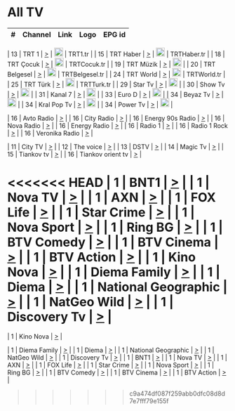 <h1>All TV</h1>

| #   | Channel        | Link  | Logo | EPG id |
|:---:|:--------------:|:-----:|:----:|:------:|

| 13  | TRT 1            | [>](https://tv-trt1.medya.trt.com.tr/master.m3u8) | <img height="20" src="https://i.imgur.com/j786OLG.png"/> | TRT1.tr |
| 15  | TRT Haber        | [>](https://tv-trthaber.medya.trt.com.tr/master.m3u8) | <img height="20" src="https://i.imgur.com/OVfo8Ab.png"/> | TRTHaber.tr |
| 18  | TRT Çocuk        | [>](https://tv-trtcocuk.medya.trt.com.tr/master.m3u8) | <img height="20" src="https://i.imgur.com/QLFmD6d.png"/> | TRTCocuk.tr |
| 19  | TRT Müzik        | [>](https://tv-trtmuzik.medya.trt.com.tr/master.m3u8) | <img height="20" src="https://i.imgur.com/fIVFCEd.png"/> |
| 20  | TRT Belgesel     | [>](https://tv-trtbelgesel.medya.trt.com.tr/master.m3u8) | <img height="20" src="https://i.imgur.com/MGO87pe.png"/> | TRTBelgesel.tr |
| 24  | TRT World        | [>](https://tv-trtworld.medya.trt.com.tr/master.m3u8) | <img height="20" src="https://i.imgur.com/JEA2xpv.png"/> | TRTWorld.tr |
| 25  | TRT Türk         | [>](https://tv-trtturk.medya.trt.com.tr/master.m3u8) | <img height="20" src="https://i.imgur.com/OSTOQNw.png"/> | TRTTurk.tr |
| 29  | Star Tv   | [>](https://dogus-live.daioncdn.net/startv/startv_360p.m3u8) | <img height="20" src="https://i.imgur.com/IebUZx1.png"/> |
| 30  | Show Tv     | [>](https://ciner-live.daioncdn.net/showtv/showtv.m3u8) | <img height="20" src="https://i.imgur.com/IebUZx1.png"/> |
| 31  | Kanal 7     | [>](https://kanal7-live.daioncdn.net/kanal7/kanal7.m3u8) | <img height="20" src="https://i.imgur.com/IebUZx1.png"/> |
| 33  | Euro D    | [>](https://www.youtube.com/user/KanalD/live) | <img height="20" src="https://i.imgur.com/IebUZx1.png"/> |
| 34  | Beyaz Tv     | [>](https://beyaztv-live.daioncdn.net/beyaztv/beyaztv.m3u8) | <img height="20" src="https://i.imgur.com/IebUZx1.png"/> |
| 34  | Kral Pop Tv     | [>](https://www.youtube.com/watch?v=GuFTuKoXepw) | <img height="20" src="https://i.imgur.com/IebUZx1.png"/> |
| 34  | Power Tv     | [>](https://livetv.powerapp.com.tr/powerTV/powerhd.smil/chunklist.m3u8) | <img height="20" src="https://i.imgur.com/IebUZx1.png"/> |

| 16  | Avto Radio | [>](http://stream.metacast.eu/avtoradio.mp3.m3u) |
| 16  | City Radio | [>](http://stream.metacast.eu/city.aac.m3u) |
| 16  | Energy 90s Radio | [>](http://stream.metacast.eu/energy-90s.m3u) |
| 16  | Nova Radio | [>](http://stream.metacast.eu/nova.aac.m3u) |
| 16  | Energy Radio | [>](http://stream.metacast.eu/nrj.aac.m3u) |
| 16  | Radio 1 | [>](http://stream.metacast.eu/radio1.aac.m3u) |
| 16  | Radio 1 Rock | [>](http://stream.metacast.eu/radio1rock.aac.m3u) |
| 16  | Veronika Radio | [>](http://stream.metacast.eu/veronika.aac.m3u) |

| 11  | City TV | [>](https://tv.city.bg/play/tshls/citytv/index.m3u8) |
| 12  | The voice | [>](https://bss1.neterra.tv/thevoice/thevoice.m3u8) |
| 13  | DSTV | [>](http://46.249.95.140:8081/hls/data.m3u8) |
| 14  | Magic Tv | [>](https://bss1.neterra.tv/magictv/magictv.m3u8) |
| 15  | Tiankov tv | [>](https://streamer103.neterra.tv/tiankov-folk/live.m3u8) |
| 16  | Tiankov orient tv | [>](https://streamer103.neterra.tv/tiankov-orient/live.m3u8) |

<<<<<<< HEAD
| 1 | BNT1 | [>](https://ymkaya.xyz:16959/tv/bnt1/playlist.m3u8?wmsAuthSign=c2VydmVyX3RpbWU9Ny8yOC8yMDI1IDY6NTM6MjkgUE0maGFzaF92YWx1ZT1mTVU3TWQwNk9JY0FlQUhaL3lqTEtBPT0mdmFsaWRtaW51dGVzPTYw) |
| 1 | Nova TV | [>](https://ymkaya.xyz:16959/tv/novatv/playlist.m3u8?wmsAuthSign=c2VydmVyX3RpbWU9Ny8yOC8yMDI1IDY6NTM6MzkgUE0maGFzaF92YWx1ZT1jQ2MyOFdZNW5zUjVIbzdPcnlLMWhnPT0mdmFsaWRtaW51dGVzPTYw) |
| 1 | AXN | [>](https://ymkaya.xyz:16959/tv/axn/playlist.m3u8?wmsAuthSign=c2VydmVyX3RpbWU9Ny8yOC8yMDI1IDY6NTM6NTAgUE0maGFzaF92YWx1ZT15bW9hQ3pUK2RieXlaZ0FjUHBVaUp3PT0mdmFsaWRtaW51dGVzPTYw) |
| 1 | FOX Life | [>](https://ymkaya.xyz:16959/tv/foxlife/playlist.m3u8?wmsAuthSign=c2VydmVyX3RpbWU9Ny8yOC8yMDI1IDY6NTQ6MDAgUE0maGFzaF92YWx1ZT1KSmhlZm83dnpTMXY5TGNHTjF5bjdBPT0mdmFsaWRtaW51dGVzPTYw) |
| 1 | Star Crime | [>](https://ymkaya.xyz:16959/tv/foxcrime/playlist.m3u8?wmsAuthSign=c2VydmVyX3RpbWU9Ny8yOC8yMDI1IDY6NTQ6MTAgUE0maGFzaF92YWx1ZT0xOVdROTJEZWc0Zk1JZkcrWGhnRzdRPT0mdmFsaWRtaW51dGVzPTYw) |
| 1 | Nova Sport | [>](https://ymkaya.xyz:16959/tv/novasport/playlist.m3u8?wmsAuthSign=c2VydmVyX3RpbWU9Ny8yOC8yMDI1IDY6NTQ6MjIgUE0maGFzaF92YWx1ZT00cEZscDBNZUdSdjRucUNic01Ea2ZBPT0mdmFsaWRtaW51dGVzPTYw) |
| 1 | Ring BG | [>](https://ymkaya.xyz:16959/tv/ringbg/playlist.m3u8?wmsAuthSign=c2VydmVyX3RpbWU9Ny8yOC8yMDI1IDY6NTQ6MzMgUE0maGFzaF92YWx1ZT1XNWFZZGdvN2lkdDBpWTl2Wm50SDhBPT0mdmFsaWRtaW51dGVzPTYw) |
| 1 | BTV Comedy | [>](https://ymkaya.xyz:16959/tv/btvcomedy/playlist.m3u8?wmsAuthSign=c2VydmVyX3RpbWU9Ny8yOC8yMDI1IDY6NTQ6NDMgUE0maGFzaF92YWx1ZT1uQWI3dVFxRXczUmVMdmU1NkxXMXBBPT0mdmFsaWRtaW51dGVzPTYw) |
| 1 | BTV Cinema | [>](https://ymkaya.xyz:16959/tv/btvcinema/playlist.m3u8?wmsAuthSign=c2VydmVyX3RpbWU9Ny8yOC8yMDI1IDY6NTQ6NTMgUE0maGFzaF92YWx1ZT1Jd1RjWkFPaGVlZVV0VjAzMnIyQ0pRPT0mdmFsaWRtaW51dGVzPTYw) |
| 1 | BTV Action | [>](https://ymkaya.xyz:16959/tv/btvaction/playlist.m3u8?wmsAuthSign=c2VydmVyX3RpbWU9Ny8yOC8yMDI1IDY6NTU6MDMgUE0maGFzaF92YWx1ZT1nVkpkR2NtNytvWVVERk9Td0VlbHRnPT0mdmFsaWRtaW51dGVzPTYw) |
| 1 | Kino Nova | [>](https://ymkaya.xyz:16959/tv/kinonova/playlist.m3u8?wmsAuthSign=c2VydmVyX3RpbWU9Ny8yOC8yMDI1IDY6NTU6MTMgUE0maGFzaF92YWx1ZT1kT3RsRzQxU2t5UlNJemJsL3BHQWFRPT0mdmFsaWRtaW51dGVzPTYw) |
| 1 | Diema Family | [>](https://ymkaya.xyz:16959/tv/diemafamily/playlist.m3u8?wmsAuthSign=c2VydmVyX3RpbWU9Ny8yOC8yMDI1IDY6NTU6MjMgUE0maGFzaF92YWx1ZT1WdWViREQ3cUdpZHhob1h1UG9LT2ZnPT0mdmFsaWRtaW51dGVzPTYw) |
| 1 | Diema | [>](https://ymkaya.xyz:16959/tv/diema/playlist.m3u8?wmsAuthSign=c2VydmVyX3RpbWU9Ny8yOC8yMDI1IDY6NTU6MzMgUE0maGFzaF92YWx1ZT12WUpyRkRqVWUrZUpzSUNuOGFyK3FnPT0mdmFsaWRtaW51dGVzPTYw) |
| 1 | National Geographic | [>](https://ymkaya.xyz:16959/tv/natgeo/playlist.m3u8?wmsAuthSign=c2VydmVyX3RpbWU9Ny8yOC8yMDI1IDY6NTU6NDMgUE0maGFzaF92YWx1ZT1ReUovRWR0a3J1WUx1OVZwOHJBNGNBPT0mdmFsaWRtaW51dGVzPTYw) |
| 1 | NatGeo Wild | [>](https://ymkaya.xyz:16959/tv/natgeowild/playlist.m3u8?wmsAuthSign=c2VydmVyX3RpbWU9Ny8yOC8yMDI1IDY6NTU6NTMgUE0maGFzaF92YWx1ZT1DZUdWSDlpYURESk53K3Jtd0JYTzFBPT0mdmFsaWRtaW51dGVzPTYw) |
| 1 | Discovery Tv | [>](https://ymkaya.xyz:16959/tv/discovery/playlist.m3u8?wmsAuthSign=c2VydmVyX3RpbWU9Ny8yOC8yMDI1IDY6NTY6MDMgUE0maGFzaF92YWx1ZT0wR3hOSnBNTzJHMVlSaUY4d0lYdGtRPT0mdmFsaWRtaW51dGVzPTYw) |
=======


| 1 | Kino Nova | [>](https://ymkaya.xyz:11336/tv/kinonova/playlist.m3u8?wmsAuthSign=c2VydmVyX3RpbWU9MS8yLzIwMjUgNDo0MDoyMCBBTSZoYXNoX3ZhbHVlPWlFS1FrWEtMMVRFM3l5YklUWUJQUHc9PSZ2YWxpZG1pbnV0ZXM9NjA=) |

| 1 | Diema Family | [>](https://ymkaya.xyz:11336/tv/diemafamily/playlist.m3u8?wmsAuthSign=c2VydmVyX3RpbWU9MS8yLzIwMjUgNDo0MDozMCBBTSZoYXNoX3ZhbHVlPUVUaTVKTldvZTF5WVVCM0YwL21kaXc9PSZ2YWxpZG1pbnV0ZXM9NjA=) |
| 1 | Diema | [>](https://ymkaya.xyz:11336/tv/diema/playlist.m3u8?wmsAuthSign=c2VydmVyX3RpbWU9MS8yLzIwMjUgNDo0MDo0MCBBTSZoYXNoX3ZhbHVlPVlYMWVJT2NuUjNpUTBsaytEUFFOS2c9PSZ2YWxpZG1pbnV0ZXM9NjA=) |
| 1 | National Geographic | [>](https://ymkaya.xyz:11336/tv/natgeo/playlist.m3u8?wmsAuthSign=c2VydmVyX3RpbWU9MS8yLzIwMjUgNDo0MTo0MSBBTSZoYXNoX3ZhbHVlPTJQTlVmcG5nYWx0M013eUhGRGxnd0E9PSZ2YWxpZG1pbnV0ZXM9NjA=) |
| 1 | NatGeo Wild | [>](https://ymkaya.xyz:11336/tv/natgeowild/playlist.m3u8?wmsAuthSign=c2VydmVyX3RpbWU9MS8yLzIwMjUgNDo0MTo1MSBBTSZoYXNoX3ZhbHVlPVl1OXZaTTliN0hGWEN3eDBYd1duNkE9PSZ2YWxpZG1pbnV0ZXM9NjA=) |
| 1 | Discovery Tv | [>](https://ymkaya.xyz:11336/tv/discovery/playlist.m3u8?wmsAuthSign=c2VydmVyX3RpbWU9MS8yLzIwMjUgNDo0MjowMSBBTSZoYXNoX3ZhbHVlPWtBQmdLNlY2RmQwWElzMVYzSDJyVkE9PSZ2YWxpZG1pbnV0ZXM9NjA=) |
| 1 | BNT1 | [>](https://ymkaya.xyz:11336/tv/bnt1/playlist.m3u8?wmsAuthSign=c2VydmVyX3RpbWU9MS8yLzIwMjUgNDozODozOCBBTSZoYXNoX3ZhbHVlPVVrMVlRQXpJWlhYeUh6ZFVpSC9NMUE9PSZ2YWxpZG1pbnV0ZXM9NjA=) |
| 1 | Nova TV | [>](https://ymkaya.xyz:11336/tv/novatv/playlist.m3u8?wmsAuthSign=c2VydmVyX3RpbWU9MS8yLzIwMjUgNDozODo0OCBBTSZoYXNoX3ZhbHVlPUVxQjh1a0ZzYkVGZU8zZDFGTzdreVE9PSZ2YWxpZG1pbnV0ZXM9NjA=) |
| 1 | AXN | [>](https://ymkaya.xyz:11336/tv/axn/playlist.m3u8?wmsAuthSign=c2VydmVyX3RpbWU9MS8yLzIwMjUgNDozODo1OCBBTSZoYXNoX3ZhbHVlPUpkWStGY1hkNXhaOVpPZ0thQ0FZL3c9PSZ2YWxpZG1pbnV0ZXM9NjA=) |
| 1 | FOX Life | [>](https://ymkaya.xyz:11336/tv/foxlife/playlist.m3u8?wmsAuthSign=c2VydmVyX3RpbWU9MS8yLzIwMjUgNDozOToxMCBBTSZoYXNoX3ZhbHVlPWt1ZDc1T3AzYlZDTjJnSy9TU0xJZlE9PSZ2YWxpZG1pbnV0ZXM9NjA=) |
| 1 | Star Crime | [>](https://ymkaya.xyz:11336/tv/foxcrime/playlist.m3u8?wmsAuthSign=c2VydmVyX3RpbWU9MS8yLzIwMjUgNDozOToyMCBBTSZoYXNoX3ZhbHVlPXIwVU45Nm9FR1l2enNkTG9TanBxbmc9PSZ2YWxpZG1pbnV0ZXM9NjA=) |
| 1 | Nova Sport | [>](https://ymkaya.xyz:11336/tv/novasport/playlist.m3u8?wmsAuthSign=c2VydmVyX3RpbWU9MS8yLzIwMjUgNDozOTozMCBBTSZoYXNoX3ZhbHVlPXlSZ0UxazVaM0xhSmc0NmR4T0c1T2c9PSZ2YWxpZG1pbnV0ZXM9NjA=) |
| 1 | Ring BG | [>](https://ymkaya.xyz:11336/tv/ringbg/playlist.m3u8?wmsAuthSign=c2VydmVyX3RpbWU9MS8yLzIwMjUgNDozOTo0MCBBTSZoYXNoX3ZhbHVlPTR4aUlFNHVUYWN4enY1WkVuOFZma2c9PSZ2YWxpZG1pbnV0ZXM9NjA=) |
| 1 | BTV Comedy | [>](https://ymkaya.xyz:11336/tv/btvcomedy/playlist.m3u8?wmsAuthSign=c2VydmVyX3RpbWU9MS8yLzIwMjUgNDozOTo1MCBBTSZoYXNoX3ZhbHVlPUtrMTJ2RHNTTUU1RFp1ZkVOdXFSK3c9PSZ2YWxpZG1pbnV0ZXM9NjA=) |
| 1 | BTV Cinema | [>](https://ymkaya.xyz:11336/tv/btvcinema/playlist.m3u8?wmsAuthSign=c2VydmVyX3RpbWU9MS8yLzIwMjUgNDozOTo1OSBBTSZoYXNoX3ZhbHVlPTZWcU9FZW56cG1NM1lrYy8xNE5NeHc9PSZ2YWxpZG1pbnV0ZXM9NjA=) |
| 1 | BTV Action | [>](https://ymkaya.xyz:11336/tv/btvaction/playlist.m3u8?wmsAuthSign=c2VydmVyX3RpbWU9MS8yLzIwMjUgNDo0MDoxMCBBTSZoYXNoX3ZhbHVlPUlDd0ErRkZVWThyMVZwR3c2REdGZ3c9PSZ2YWxpZG1pbnV0ZXM9NjA=) |
>>>>>>> c9a474df087f259abb0dfc08d8d7e7fff79e155f
